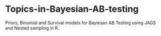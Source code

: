 # Topics-in-Bayesian-AB-testing
Priors, Binomial and Survival models for Bayiesan AB Testing using JAGS and Nested sampling in R.


